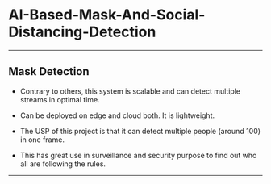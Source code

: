 # AI-Based-Mask-And-Social-Distancing-Detection
______________________________________________________________

 ## Mask Detection

- Contrary to others, this system is scalable and can detect multiple streams in optimal time. 
      

- Can be deployed on edge and cloud both. It is lightweight.
      

- The USP of this project is that it can detect multiple people (around 100) in one frame. 
      

- This has great use in surveillance and security purpose to find out who all are following the rules.

______________________________________________________________

